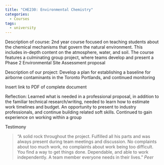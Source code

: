 ```yaml
---
title: "CHE230: Environmental Chemistry"
categories:
  - Courses
tags:
  - university
---
```

Description of course:
2nd year course focused on teaching students about the chemical mechanisms that govern the natural environment. This includes in-depth content on the atmosphere, water, and soil. The course features a culminating group project, where teams develop and present a Phase 2 Environmental Site Assessment proposal

Description of our project:
Develop a plan for establishing a baseline for airborne contaminants in the Toronto Portlands, and continued monitoring

Insert link to PDF of complete document

Reflection:
Learned what is needed in a professional proposal, in addition to the familiar technical research/writing, needed to learn how to estimate work timelines and budget. An opportunity to present to industry professionals, and continue building related soft skills. Continued to gain experience on working within a group

Testimony
> “A solid rock throughout the project. Fulfilled all his parts and was always present during team meetings and discussion. No complaints about too much work, no complaints about work being too difficult. You find a way to get things done. Dependable, and able to work independently. A team member everyone needs in their lives.”
> <cite>Peer</cite>
